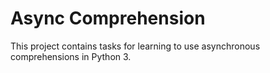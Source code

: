 # Async Comprehension
This project contains tasks for learning to use asynchronous comprehensions in Python 3.
